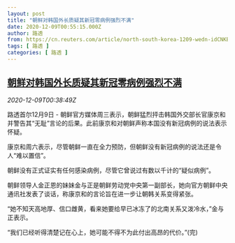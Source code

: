 ```yaml
---
layout: post
title: "朝鲜对韩国外长质疑其新冠零病例强烈不满"
date: 2020-12-09T00:55:15.000Z
author: 路透
from: https://cn.reuters.com/article/north-south-korea-1209-wedn-idCNKBS28J02L
tags: [ 路透 ]
categories: [ 路透 ]
---
```

<!--1607475315000-->
[朝鲜对韩国外长质疑其新冠零病例强烈不满](https://cn.reuters.com/article/north-south-korea-1209-wedn-idCNKBS28J02L)
------

<div>
<div><i>2020-12-09T00:38:49Z</i></div><p>路透首尔12月9日 - 朝鲜官方媒体周三表示，朝鲜猛烈抨击韩国外交部长官康京和并警告其“无耻”言论的后果。此前康京和对朝鲜声称本国没有新冠病例的说法表示怀疑。</p><p>康京和周六表示，尽管朝鲜一直在全力预防，但朝鲜没有新冠病例的说法还是令人“难以置信”。</p><p>朝鲜没有正式证实有任何感染病例，尽管它曾说过有数以千计的“疑似病例”。</p><p>朝鲜领导人金正恩的妹妹金与正是朝鲜劳动党中央第一副部长，她向官方朝鲜中央通讯社发表了谈话，称康京和的言论旨在进一步让朝韩关系变得紧张。</p><p>“她不知天高地厚、信口雌黄，看来她要给早已冰冻了的北南关系又泼冷水，”金与正表示。</p><p>“我们已经听得清楚记在心上，她可能不得不为此付出高昂的代价。”(完)</p>
</div>
